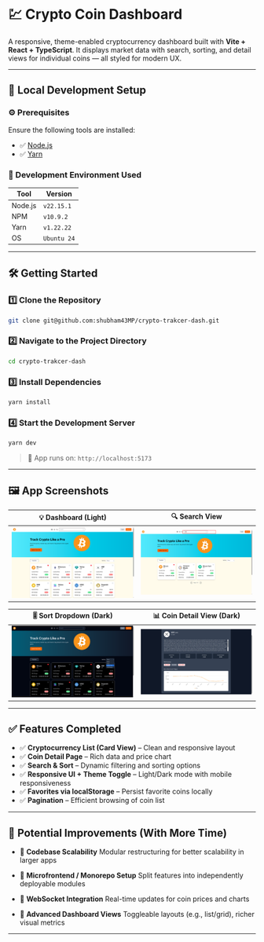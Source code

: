# 💹 Crypto Coin Dashboard

A responsive, theme-enabled cryptocurrency dashboard built with **Vite + React + TypeScript**. It displays market data with search, sorting, and detail views for individual coins — all styled for modern UX.

---

## 🔧 Local Development Setup

### ⚙️ Prerequisites

Ensure the following tools are installed:

* ✅ [Node.js](https://nodejs.org/)
* ✅ [Yarn](https://classic.yarnpkg.com/lang/en/)

### 🧪 Development Environment Used

| Tool    | Version     |
| ------- | ----------- |
| Node.js | `v22.15.1`  |
| NPM     | `v10.9.2`   |
| Yarn    | `v1.22.22`  |
| OS      | `Ubuntu 24` |

---

## 🛠️ Getting Started

### 1️⃣ Clone the Repository

```bash
git clone git@github.com:shubham43MP/crypto-trakcer-dash.git
```

### 2️⃣ Navigate to the Project Directory

```bash
cd crypto-trakcer-dash
```

### 3️⃣ Install Dependencies

```bash
yarn install
```

### 4️⃣ Start the Development Server

```bash
yarn dev
```

> 🔗 App runs on: `http://localhost:5173`

---

## 🖼️ App Screenshots

| 💡 Dashboard (Light)                                             | 🔍 Search View                                             |
| ---------------------------------------------------------------- | ---------------------------------------------------------- |
| ![Dashboard](./public/github-asset/light-dashboard.png?raw=true) | ![Search](./public/github-asset/light-search.png?raw=true) |

| 🎚️ Sort Dropdown (Dark)                                       | 📊 Coin Detail View (Dark)                                      |
| -------------------------------------------------------------- | --------------------------------------------------------------- |
| ![Sort](./public/github-asset/dark-sort-dropdown.png?raw=true) | ![Details](./public/github-asset/dark-coindetails.png?raw=true) |

---

## ✅ Features Completed

* ✅ **Cryptocurrency List (Card View)** – Clean and responsive layout
* ✅ **Coin Detail Page** – Rich data and price chart
* ✅ **Search & Sort** – Dynamic filtering and sorting options
* ✅ **Responsive UI + Theme Toggle** – Light/Dark mode with mobile responsiveness
* ✅ **Favorites via localStorage** – Persist favorite coins locally
* ✅ **Pagination** – Efficient browsing of coin list

---

## 🧠 Potential Improvements (With More Time)

* 🧱 **Codebase Scalability**
  Modular restructuring for better scalability in larger apps

* 🧩 **Microfrontend / Monorepo Setup**
  Split features into independently deployable modules

* 🔌 **WebSocket Integration**
  Real-time updates for coin prices and charts

* 🧭 **Advanced Dashboard Views**
  Toggleable layouts (e.g., list/grid), richer visual metrics

---

